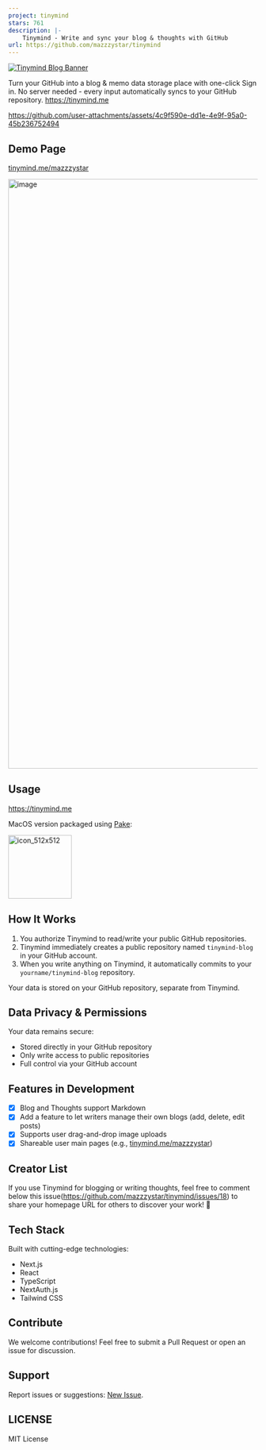 ```yaml
---
project: tinymind
stars: 761
description: |-
    Tinymind - Write and sync your blog & thoughts with GitHub
url: https://github.com/mazzzystar/tinymind
---
```


<a href="https://tinymind.me/">
  <img src="https://raw.githubusercontent.com/mazzzystar/tinymind/main/public/Tinymind-banner.png" alt="Tinymind Blog Banner">
</a>

Turn your GitHub into a blog & memo data storage place with one-click Sign in. No server needed - every input automatically syncs to your GitHub repository.
https://tinymind.me

https://github.com/user-attachments/assets/4c9f590e-dd1e-4e9f-95a0-45b236752494

## Demo Page
[tinymind.me/mazzzystar](https://tinymind.me/mazzzystar)

<img width="1188" alt="image" src="https://github.com/user-attachments/assets/2a74609d-da01-4085-ad9d-73b7825c4528">

## Usage
https://tinymind.me 

MacOS version packaged using [Pake](https://github.com/tw93/Pake):

[<img width="128" alt="icon_512x512" src="https://github.com/user-attachments/assets/a6f82868-2d30-480c-b439-f158b5b389c9">](https://github.com/mazzzystar/tinymind/blob/main/public/Tinymind.dmg)


## How It Works

1. You authorize Tinymind to read/write your public GitHub repositories.
2. Tinymind immediately creates a public repository named `tinymind-blog` in your GitHub account.
3. When you write anything on Tinymind, it automatically commits to your `yourname/tinymind-blog` repository.

Your data is stored on your GitHub repository, separate from Tinymind.

## Data Privacy & Permissions

Your data remains secure:

- Stored directly in your GitHub repository
- Only write access to public repositories
- Full control via your GitHub account

## Features in Development

- [x] Blog and Thoughts support Markdown
- [x] Add a feature to let writers manage their own blogs (add, delete, edit posts)
- [x] Supports user drag-and-drop image uploads
- [x] Shareable user main pages (e.g., [tinymind.me/mazzzystar](https://www.tinymind.me/mazzzystar))

## Creator List
If you use Tinymind for blogging or writing thoughts, feel free to comment below this issue(https://github.com/mazzzystar/tinymind/issues/18) to share your homepage URL for others to discover your work! 🎉

## Tech Stack

Built with cutting-edge technologies:

- Next.js
- React
- TypeScript
- NextAuth.js
- Tailwind CSS

## Contribute

We welcome contributions! Feel free to submit a Pull Request or open an issue for discussion.

## Support

Report issues or suggestions: [New Issue](https://github.com/mazzzystar/tinymind/issues/new).

## LICENSE

MIT License

